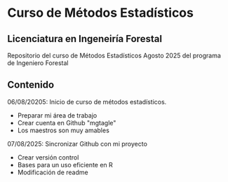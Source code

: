 # Curso de Métodos Estadísticos
## Licenciatura en Ingeneiría Forestal

Repositorio del curso de Métodos Estadísticos Agosto 2025 del programa de Ingeniero Forestal

## Contenido

06/08/20205: Inicio de curso de métodos estadísticos.
  + Preparar mi área de trabajo
  + Crear cuenta en Github "mgtagle"
  + Los maestros son muy amables

07/08/2025: Sincronizar Github con mi proyecto
  + Crear versión control
  + Bases para un uso eficiente en R
  + Modificación de readme
  
